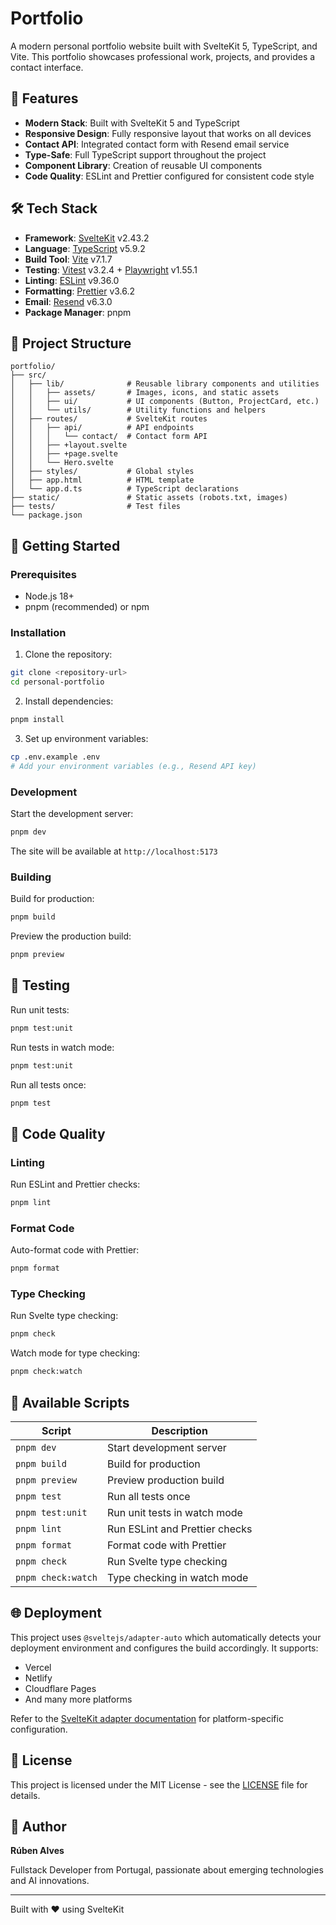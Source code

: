 # Portfolio

A modern personal portfolio website built with SvelteKit 5, TypeScript, and Vite. This portfolio showcases professional work, projects, and provides a contact interface.

## 🚀 Features

- **Modern Stack**: Built with SvelteKit 5 and TypeScript
- **Responsive Design**: Fully responsive layout that works on all devices
- **Contact API**: Integrated contact form with Resend email service
- **Type-Safe**: Full TypeScript support throughout the project
- **Component Library**: Creation of reusable UI components
- **Code Quality**: ESLint and Prettier configured for consistent code style

## 🛠️ Tech Stack

- **Framework**: [SvelteKit](https://kit.svelte.dev/) v2.43.2
- **Language**: [TypeScript](https://www.typescriptlang.org/) v5.9.2
- **Build Tool**: [Vite](https://vitejs.dev/) v7.1.7
- **Testing**: [Vitest](https://vitest.dev/) v3.2.4 + [Playwright](https://playwright.dev/) v1.55.1
- **Linting**: [ESLint](https://eslint.org/) v9.36.0
- **Formatting**: [Prettier](https://prettier.io/) v3.6.2
- **Email**: [Resend](https://resend.com/) v6.3.0
- **Package Manager**: pnpm

## 📁 Project Structure

```
portfolio/
├── src/
│   ├── lib/              # Reusable library components and utilities
│   │   ├── assets/       # Images, icons, and static assets
│   │   ├── ui/           # UI components (Button, ProjectCard, etc.)
│   │   └── utils/        # Utility functions and helpers
│   ├── routes/           # SvelteKit routes
│   │   ├── api/          # API endpoints
│   │   │   └── contact/  # Contact form API
│   │   ├── +layout.svelte
│   │   ├── +page.svelte
│   │   └── Hero.svelte
│   ├── styles/           # Global styles
│   ├── app.html          # HTML template
│   └── app.d.ts          # TypeScript declarations
├── static/               # Static assets (robots.txt, images)
├── tests/                # Test files
└── package.json
```

## 🚦 Getting Started

### Prerequisites

- Node.js 18+
- pnpm (recommended) or npm

### Installation

1. Clone the repository:

```bash
git clone <repository-url>
cd personal-portfolio
```

2. Install dependencies:

```bash
pnpm install
```

3. Set up environment variables:

```bash
cp .env.example .env
# Add your environment variables (e.g., Resend API key)
```

### Development

Start the development server:

```bash
pnpm dev
```

The site will be available at `http://localhost:5173`

### Building

Build for production:

```bash
pnpm build
```

Preview the production build:

```bash
pnpm preview
```

## 🧪 Testing

Run unit tests:

```bash
pnpm test:unit
```

Run tests in watch mode:

```bash
pnpm test:unit
```

Run all tests once:

```bash
pnpm test
```

## 🎨 Code Quality

### Linting

Run ESLint and Prettier checks:

```bash
pnpm lint
```

### Format Code

Auto-format code with Prettier:

```bash
pnpm format
```

### Type Checking

Run Svelte type checking:

```bash
pnpm check
```

Watch mode for type checking:

```bash
pnpm check:watch
```

## 📝 Available Scripts

| Script             | Description                    |
| ------------------ | ------------------------------ |
| `pnpm dev`         | Start development server       |
| `pnpm build`       | Build for production           |
| `pnpm preview`     | Preview production build       |
| `pnpm test`        | Run all tests once             |
| `pnpm test:unit`   | Run unit tests in watch mode   |
| `pnpm lint`        | Run ESLint and Prettier checks |
| `pnpm format`      | Format code with Prettier      |
| `pnpm check`       | Run Svelte type checking       |
| `pnpm check:watch` | Type checking in watch mode    |

## 🌐 Deployment

This project uses `@sveltejs/adapter-auto` which automatically detects your deployment environment and configures the build accordingly. It supports:

- Vercel
- Netlify
- Cloudflare Pages
- And many more platforms

Refer to the [SvelteKit adapter documentation](https://svelte.dev/docs/kit/adapters) for platform-specific configuration.

## 📄 License

This project is licensed under the MIT License - see the [LICENSE](LICENSE) file for details.

## 👤 Author

**Rúben Alves**

Fullstack Developer from Portugal, passionate about emerging technologies and AI innovations.

---

Built with ❤️ using SvelteKit
